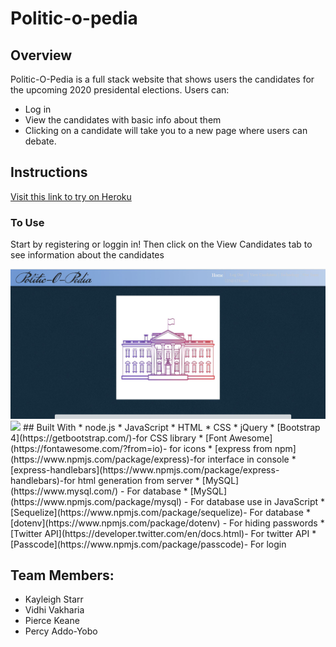 # Politic-o-pedia


## Overview
Politic-O-Pedia is a full stack website that shows users the candidates for the upcoming 2020 presidental elections. Users can:
* Log in
* View the candidates with basic info about them
* Clicking on a candidate will take you to a new page where users can debate.

## Instructions
[Visit this link to try on Heroku](https://salty-harbor-18357.herokuapp.com/)
<br>

### To Use
Start by registering or loggin in! Then click on the View Candidates tab to see information about the candidates

<img src="./public/images/example-index.JPG" width="800">

<img src="./public/images/Politic-O-Pedia.webm" width="800">
## Built With
* node.js
* JavaScript
* HTML
* CSS
* jQuery
* [Bootstrap 4](https://getbootstrap.com/)-for CSS library
* [Font Awesome](https://fontawesome.com/?from=io)- for icons
* [express from npm](https://www.npmjs.com/package/express)-for interface in console
* [express-handlebars](https://www.npmjs.com/package/express-handlebars)-for html generation from server
* [MySQL](https://www.mysql.com/) - For database
* [MySQL](https://www.npmjs.com/package/mysql) - For database use in JavaScript
* [Sequelize](https://www.npmjs.com/package/sequelize)- For database
* [dotenv](https://www.npmjs.com/package/dotenv) - For hiding passwords
* [Twitter API](https://developer.twitter.com/en/docs.html)- For twitter API
* [Passcode](https://www.npmjs.com/package/passcode)- For login

## Team Members:
* Kayleigh Starr
* Vidhi Vakharia
* Pierce Keane
* Percy Addo-Yobo
